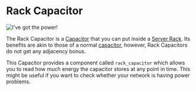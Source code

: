 # Rack Capacitor

![I've got the power!](item:computronics:oc_parts@12)

The Rack Capacitor is a [Capacitor](/%LANGUAGE%/block/capacitor.md) that you can put inside a [Server Rack](/%LANGUAGE%/block/rack.md). Its benefits are akin to those of a normal [capacitor](/%LANGUAGE%/block/capacitor.md), however, Rack Capacitors do not get any adjacency bonus.

This Capacitor provides a component called `rack_capacitor` which allows you to read how much energy the capacitor stores at any point in time. This might be useful if you want to check whether your network is having power problems.
